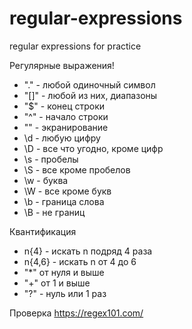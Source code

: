 # regular-expressions
regular expressions for practice

Регулярные выражения!
- "." - любой одиночный символ 
- "[]" - любой из них, диапазоны
- "$" - конец строки
- "^" - начало строки
- "\" - экранирование
- \d - любую цифру
- \D - все что угодно, кроме цифр
- \s - пробелы
- \S - все кроме пробелов
- \w - буква
- \W - все кроме букв
- \b - граница слова
- \B - не границ

Квантификация
- n{4} - искать n подряд 4 раза
- n{4,6} - искать n от 4 до 6
- "*" от нуля и выше
- "+" от 1 и выше 
- "?" - нуль или 1 раз

Проверка https://regex101.com/

